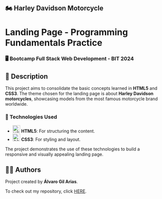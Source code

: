 ## 🏍️ Harley Davidson Motorcycle

# Landing Page - Programming Fundamentals Practice

### 🖥️ Bootcamp Full Stack Web Development - BIT 2024

## 📄 Description

This project aims    to consolidate the basic concepts learned in **HTML5** and **CSS3**. The theme chosen for the landing page is about **Harley Davidson motorcycles**, showcasing models from the most famous motorcycle brand worldwide.

### 🚀 Technologies Used
- <img src="https://img.icons8.com/color/48/000000/html-5.png" alt="HTML5" width="24" height="24"/> **HTML5**: For structuring the content.
- <img src="https://img.icons8.com/color/48/000000/css3.png" alt="CSS3" width="24" height="24"/> **CSS3**: For styling and layout.

The project demonstrates the use of these technologies to build a responsive and visually appealing landing page.

## 👨‍💻 Authors

Project created by **Álvaro Gil Arias**.

To check out my repository, click [HERE](https://github.com/Al9330).
